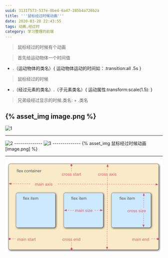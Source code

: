 ```yaml
---
uuid: 3131f573-537e-8be4-6a47-285b4a726b2a
title: '''鼠标经过时候动画'''
date: 2020-03-20 22:43:55
tags: 动画,经过时
category: 学习整理的前端
---
```


> 鼠标经过的时候有个动画

> 首先给运动物体一个时间值

  * .（运动物体的类名）{
    运动物体运动的时间如：.transition:all .5s
  }

> 鼠标经过的时候

  * .（经过元素的类名）.（子元素类名）{
  运动属性:transform:scale(1.5):
  }

> 兄弟级经过显示的时候.类名: + .类名


{% asset_img image.png %}
--------------
<img src="image.png" alt="1">

-------------------

<img src="/image.png" alt="2">
--------------
<img src="./image.png" alt="3">
--------------
{% asset_img 鼠标经过时候动画 [image.png] %}

--------------
![]( 鼠标经过时候动画/image.png) 

